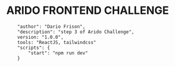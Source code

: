 # ARIDO FRONTEND CHALLENGE

```
    "author": "Dario Frison",
    "description": "step 3 of Arido Challenge",
    version: "1.0.0",
    tools: "ReactJS, tailwindcss"
    "scripts": {
        "start": "npm run dev"
    }
    
```